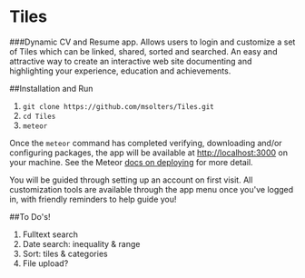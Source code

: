 # Tiles
###Dynamic CV and Resume app.
Allows users to login and customize a set of Tiles which can be linked, shared, sorted and searched.  An easy and attractive way to create an interactive web site documenting and highlighting your experience, education and achievements.

##Installation and Run
1. `git clone https://github.com/msolters/Tiles.git`
2. `cd Tiles`
3. `meteor`

Once the `meteor` command has completed verifying, downloading and/or configuring packages, the app will be available at [http://localhost:3000](http://localhost:3000) on your machine.  See the Meteor [docs on deploying](http://docs.meteor.com/#/full/deploying) for more detail.

You will be guided through setting up an account on first visit.  All customization tools are available through the app menu once you've logged in, with friendly reminders to help guide you!

##To Do's!
1. Fulltext search
2. Date search: inequality & range
3. Sort: tiles & categories
5. File upload?
